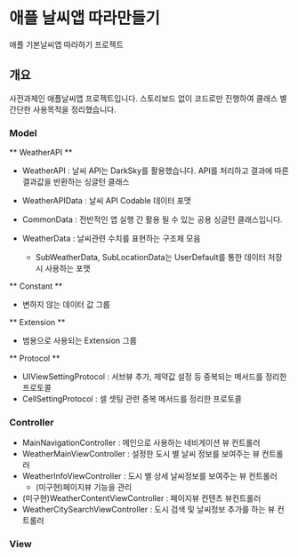 # 애플 날씨앱 따라만들기

애플 기본날씨앱 따라하기 프로젝트

## 개요

사전과제인 애플날씨앱 프로젝트입니다. 스토리보드 없이 코드로만 진행하여 클래스 별 간단한 사용목적을 정리했습니다.

### Model

** WeatherAPI **
* WeatherAPI : 날씨 API는 DarkSky를 활용했습니다. API를 처리하고 결과에 따른 결과값을 반환하는 싱글턴 클래스
* WeatherAPIData : 날씨 API Codable 데이터 포맷

* CommonData : 전반적인 앱 실행 간 활용 될 수 있는 공용 싱글턴 클래스입니다.
* WeatherData : 날씨관련 수치를 표현하는 구조체 모음
  - SubWeatherData, SubLocationData는 UserDefault를 통한 데이터 저장 시 사용하는 포맷

** Constant **
* 변하지 않는 데이터 값 그룹

** Extension **
* 범용으로 사용되는 Extension 그룹

** Protocol **
* UIViewSettingProtocol : 서브뷰 추가, 제약값 설정 등 중복되는 메서드를 정리한 프로토콜
* CellSettingProtocol : 셀 셋팅 관련 중복 메서드를 정리한 프로토콜 

### Controller

* MainNavigationController : 메인으로 사용하는 네비게이션 뷰 컨트롤러
* WeatherMainViewController : 설정한 도시 별 날씨 정보를 보여주는 뷰 컨트롤러
* WeatherInfoViewController : 도시 별 상세 날씨정보를 보여주는 뷰 컨트롤러
  - (미구현)페이지뷰 기능을 관리
* (미구현)WeatherContentViewController : 페이지뷰 컨텐츠 뷰컨트롤러
* WeatherCitySearchViewController : 도시 검색 및 날씨정보 추가를 하는 뷰 컨트롤러

### View
